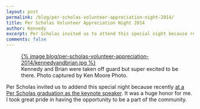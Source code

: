 ```yaml
---
layout: post
permalink: /blog/per-scholas-volunteer-appreciation-night-2014/
title: Per Scholas Volunteer Appreciation Night 2014
author: Kennedy
excerpt: Per Scholas invited us to attend this special night because recently, Kennedy, was the keynote speaker at their graduation.
comments: false
---
```


<figure>
  <a href="">{% image blog/per-scholas-volunteer-appreciation-2014/kennedyandbrian.jpg %}</a>
  <figcaption>Kennedy and Brian were taken off guard but super excited to be there. Photo captured by Ken Moore Photo.</figcaption>
</figure>

<p>Per Scholas invited us to addend this special night because recently <a href="http://kennedysgarage.com/articles/per-scholas-keynote-speaker/">at a Per Scholas graduation as the keynote speaker</a>. It was a huge honor for me. I took great pride in having the opportunity to be a part of the community.</p>
